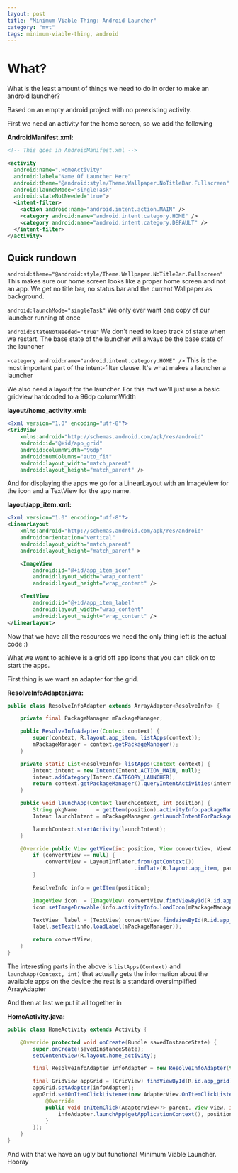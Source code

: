 ```yaml
---
layout: post
title: "Minimum Viable Thing: Android Launcher"
category: "mvt"
tags: minimum-viable-thing, android
---
```

# What?

What is the least amount of things we need to do in order to make an android
launcher? 

Based on an empty android project with no preexisting activity.

First we need an activity for the home screen, so we add the following

**AndroidManifest.xml:**

```xml
<!-- This goes in AndroidManifest.xml -->

<activity
  android:name=".HomeActivity"
  android:label="Name Of Launcher Here"
  android:theme="@android:style/Theme.Wallpaper.NoTitleBar.Fullscreen"
  android:launchMode="singleTask"
  android:stateNotNeeded="true">
  <intent-filter>
    <action android:name="android.intent.action.MAIN" />
    <category android:name="android.intent.category.HOME" />
    <category android:name="android.intent.category.DEFAULT" />
  </intent-filter>
</activity>
```

## Quick rundown

`android:theme="@android:style/Theme.Wallpaper.NoTitleBar.Fullscreen"`
This makes sure our home screen looks like a proper home screen and not an app.
We get no title bar, no status bar and the current Wallpaper as background.

`android:launchMode="singleTask"`
We only ever want one copy of our launcher running at once

`android:stateNotNeeded="true"`
We don't need to keep track of state when we restart. The base state of the
launcher will always be the base state of the launcher

`<category android:name="android.intent.category.HOME" />`
This is the most important part of the intent-filter clause. It's what makes
a launcher a launcher

We also need a layout for the launcher. For this mvt we'll just use a basic gridview
hardcoded to a 96dp columnWidth

**layout/home_activity.xml:**

```xml
<?xml version="1.0" encoding="utf-8"?>
<GridView
    xmlns:android="http://schemas.android.com/apk/res/android"
    android:id="@+id/app_grid"
    android:columnWidth="96dp"
    android:numColumns="auto_fit"
    android:layout_width="match_parent"
    android:layout_height="match_parent" />
```

And for displaying the apps we go for a LinearLayout with an ImageView for the
icon and a TextView for the app name. 

**layout/app_item.xml:**

```xml
<?xml version="1.0" encoding="utf-8"?>
<LinearLayout
    xmlns:android="http://schemas.android.com/apk/res/android"
    android:orientation="vertical"
    android:layout_width="match_parent"
    android:layout_height="match_parent" >

    <ImageView
        android:id="@+id/app_item_icon"
        android:layout_width="wrap_content"
        android:layout_height="wrap_content" />

    <TextView
        android:id="@+id/app_item_label"
        android:layout_width="wrap_content"
        android:layout_height="wrap_content" />
</LinearLayout>
```

Now that we have all the resources we need the only thing left is the actual code :)

What we want to achieve is a grid off app icons that you can click on to start the apps.

First thing is we want an adapter for the grid. 

**ResolveInfoAdapter.java:**

```java
public class ResolveInfoAdapter extends ArrayAdapter<ResolveInfo> {

    private final PackageManager mPackageManager;

    public ResolveInfoAdapter(Context context) {
        super(context, R.layout.app_item, listApps(context));
        mPackageManager = context.getPackageManager();
    }

    private static List<ResolveInfo> listApps(Context context) {
        Intent intent = new Intent(Intent.ACTION_MAIN, null);
        intent.addCategory(Intent.CATEGORY_LAUNCHER);
        return context.getPackageManager().queryIntentActivities(intent, 0);
    }

    public void launchApp(Context launchContext, int position) {
        String pkgName      = getItem(position).activityInfo.packageName;
        Intent launchIntent = mPackageManager.getLaunchIntentForPackage(pkgName);

        launchContext.startActivity(launchIntent);
    }

    @Override public View getView(int position, View convertView, ViewGroup parent) {
        if (convertView == null) {
            convertView = LayoutInflater.from(getContext())
                                        .inflate(R.layout.app_item, parent, false);
        }

        ResolveInfo info = getItem(position);

        ImageView icon  = (ImageView) convertView.findViewById(R.id.app_item_icon);
        icon.setImageDrawable(info.activityInfo.loadIcon(mPackageManager));

        TextView  label = (TextView) convertView.findViewById(R.id.app_item_label);
        label.setText(info.loadLabel(mPackageManager));

        return convertView;
    }
}
```

The interesting parts in the above is `listApps(Context)` and `launchApp(Context, int)`
that actually gets the information about the available apps on the device
the rest is a standard oversimplified ArrayAdapter

And then at last we put it all together in 

**HomeActivity.java:**

```java
public class HomeActivity extends Activity {

    @Override protected void onCreate(Bundle savedInstanceState) {
        super.onCreate(savedInstanceState);
        setContentView(R.layout.home_activity);

        final ResolveInfoAdapter infoAdapter = new ResolveInfoAdapter(this);

        final GridView appGrid = (GridView) findViewById(R.id.app_grid);
        appGrid.setAdapter(infoAdapter);
        appGrid.setOnItemClickListener(new AdapterView.OnItemClickListener() {
            @Override
            public void onItemClick(AdapterView<?> parent, View view, int position, long id) {
                infoAdapter.launchApp(getApplicationContext(), position);
            }
        });
    }
}
```

And with that we have an ugly but functional Minimum Viable Launcher. Hooray


